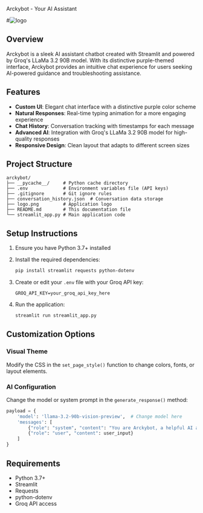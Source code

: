  Arckybot - Your AI Assistant

#![logo](https://github.com/user-attachments/assets/ad887a34-b2e8-4ed4-8a48-8c6885dcd4e6)



## Overview

Arckybot is a sleek AI assistant chatbot created with Streamlit and powered by Groq's LLaMa 3.2 90B model. With its distinctive purple-themed interface, Arckybot provides an intuitive chat experience for users seeking AI-powered guidance and troubleshooting assistance.

## Features

- **Custom UI**: Elegant chat interface with a distinctive purple color scheme
- **Natural Responses**: Real-time typing animation for a more engaging experience
- **Chat History**: Conversation tracking with timestamps for each message
- **Advanced AI**: Integration with Groq's LLaMa 3.2 90B model for high-quality responses
- **Responsive Design**: Clean layout that adapts to different screen sizes

## Project Structure

```
arckybot/
├── __pycache__/     # Python cache directory
├── .env             # Environment variables file (API keys)
├── .gitignore       # Git ignore rules
├── conversation_history.json  # Conversation data storage
├── logo.png         # Application logo
├── README.md        # This documentation file
└── streamlit_app.py # Main application code
```

## Setup Instructions

1. Ensure you have Python 3.7+ installed
2. Install the required dependencies:
   ```bash
   pip install streamlit requests python-dotenv
   ```

3. Create or edit your `.env` file with your Groq API key:
   ```
   GROQ_API_KEY=your_groq_api_key_here
   ```

4. Run the application:
   ```bash
   streamlit run streamlit_app.py
   ```

## Customization Options

### Visual Theme
Modify the CSS in the `set_page_style()` function to change colors, fonts, or layout elements.

### AI Configuration
Change the model or system prompt in the `generate_response()` method:

```python
payload = {
    'model': 'llama-3.2-90b-vision-preview',  # Change model here
    'messages': [
        {"role": "system", "content": "You are Arckybot, a helpful AI assistant for troubleshooting and guidance."},  # Customize personality here
        {"role": "user", "content": user_input}
    ]
}
```

## Requirements

- Python 3.7+
- Streamlit
- Requests
- python-dotenv
- Groq API access
